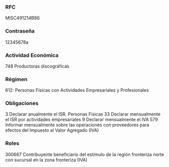 ### RFC
MISC491214B86

### Contraseña
12345678a

### Actividad Económica
748 Productoras discográficas

### Régimen
612: Personas Físicas con Actividades Empresariales y Profesionales

### Obligaciones
3 Declarar anualmente el ISR. Personas Físicas
33 Declarar mensualmente el ISR por actividades empresariales
9 Declarar mensualmente el IVA
579 Informar mensualmente sobre las operaciones con proveedores para efectos del Impuesto al Valor Agregado (IVA)

### Roles 
300667 Contribuyente beneficiario del estímulo de la región fronteriza norte con sucursal en la zona fronteriza (IVA)
